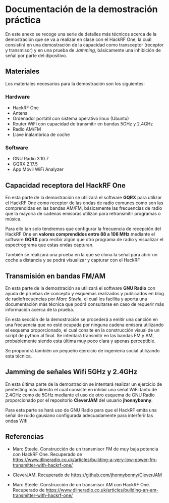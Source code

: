 # Documentación de la demostración práctica

En este anexo se recoge una serie de detalles más técnicos acerca de la demostración que se va a realizar en clase con el HackRF One, la cuál consistirá en una demostración de la capacidad como transceptor (receptor y transmisor) y en una prueba de _Jamming_, básicamente una inhibición de señal por parte del dipositivo.

## Materiales

Los materiales necesarios para la demostración son los siguientes:

### Hardware

- HackRF One
- Antena
- Ordenador portátil con sistema operativo linux (Ubuntu)
- Router WiFi con capacidad de transmitir en bandas 5GHz y 2.4GHz
- Radio AM/FM
- Llave inálambrica de coche

### Software
- GNU Radio 3.10.7
- GQRX 2.17.5
- App Móvil WiFi Analyzer

## Capacidad receptora del HackRF One

En esta parte de la demostración se utilizará el software **GQRX** para utilizar el HackRF One como receptor de las ondas de radio comunes como son las comprendidas en las bandas AM/FM, básicamente las frecuencias de radio que la mayoría de cadenas emisoras utilizan para retransmitir programas o música. 

Para ello tan solo tendremos que configurar la frecuencia de recepción del HackRF One en **valores comprendidos entre 88 a 108 MHz** mediante el software **GQRX** para recibir algún que otro programa de radio y visualizar el espectrograma que estas ondas capturan.

También se realizará una prueba en la que se clona la señal para abrir un coche a distancia y se podrá visualizar y capturar con el HackRF

## Transmisión en bandas FM/AM

En esta parte de la demostración se utilizará el software **GNU Radio** con ayuda de pruebas de concepto y esquemas realizados y publicados en blog de radiofrecuencias por *Marc Steele*, el cual los facilita y aporta una documentación más técnica que podrá consultarse en caso de requerir más información acerca de la prueba.

En esta sección de la demostración se procederá a emitir una canción en una frecuencia que no esté ocupada por ninguna cadena emisora utilizando el esquema proporcionado, el cual consite en la construcción visual de un script de python al final. Se intentará transmitir en las bandas FM y AM, probablemente siendo esta última muy poco clara y apenas perceptible. 

Se propondrá también un pequeño ejercicio de ingeniería social utilizando esta técnica.

## Jamming de señales Wifi 5GHz y 2.4GHz

En esta última parte de la demostración se intentará realizar un ejercicio de pentesting más directo el cual consiste en inhibir una señal WiFi tanto de 2.4GHz como de 5GHz mediante el uso de otro esquema de GNU Radio proporcionado por el repositorio **CleverJAM** del usuario **jhonnybonny**. 

Para esta parte se hará uso de GNU Radio para que el HackRF emita una señal de ruido gausiano configurada adecuadamente para interferir las ondas Wifi

## Referencias

- Marc Steele. Construcción de un transmisor FM de muy baja potencia con HackRF One. Recuperado de https://www.dlineradio.co.uk/articles/building-a-very-low-power-fm-transmitter-with-hackrf-one/

- CleverJAM. Recuperado de https://github.com/jhonnybonny/CleverJAM

- Marc Steele. Construcción de un transmisor AM con HackRF One. Recuperado de https://www.dlineradio.co.uk/articles/building-an-am-transmitter-with-hackrf-one/
